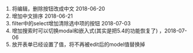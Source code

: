
1. 将编辑，删除按钮改成中文  2018-06-20
2. 增加中文排序 2018-06-21
3. filter中的select增加清除选中项的按钮 2018-07-03
4. 增加搜索时可以切换modal和嵌入式(其实是把5.4的功能恢复了) ，2018-07-06 
5. 放开表单已经设置了值，将不再被edit后的model值替换掉